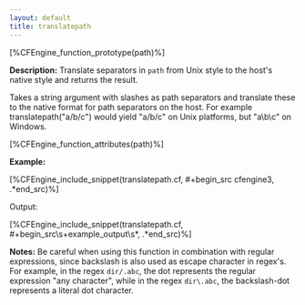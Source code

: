 ```yaml
---
layout: default
title: translatepath
---
```


[%CFEngine_function_prototype(path)%]

**Description:** Translate separators in `path` from Unix style to the host's
native style and returns the result.

Takes a string argument with slashes as path separators and translate
these to the native format for path separators on the host. For example
translatepath("a/b/c") would yield "a/b/c" on Unix platforms, but
"a\\b\\c" on Windows.

[%CFEngine_function_attributes(path)%]

**Example:**

[%CFEngine_include_snippet(translatepath.cf, #\+begin_src cfengine3, .*end_src)%]

Output:

[%CFEngine_include_snippet(translatepath.cf, #\+begin_src\s+example_output\s*, .*end_src)%]

**Notes:** Be careful when using this function in combination with regular
expressions, since backslash is also used as escape character in
regex's. For example, in the regex `dir/.abc`, the dot represents the
regular expression "any character", while in the regex `dir\.abc`, the
backslash-dot represents a literal dot character.
